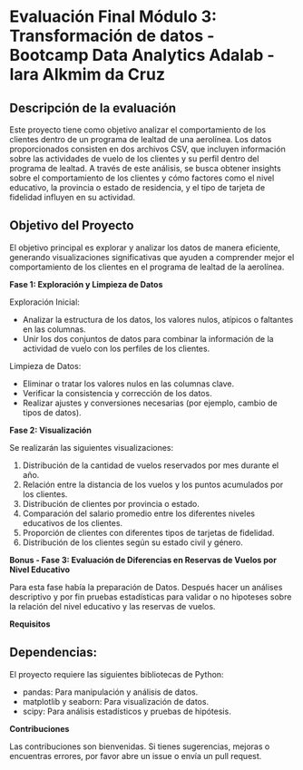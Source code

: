 # Evaluación Final Módulo 3: Transformación de datos - Bootcamp Data Analytics Adalab - Iara Alkmim da Cruz


## Descripción de la evaluación
Este proyecto tiene como objetivo analizar el comportamiento de los clientes dentro de un programa de lealtad de una aerolínea. Los datos proporcionados consisten en dos archivos CSV, que incluyen información sobre las actividades de vuelo de los clientes y su perfil dentro del programa de lealtad. A través de este análisis, se busca obtener insights sobre el comportamiento de los clientes y cómo factores como el nivel educativo, la provincia o estado de residencia, y el tipo de tarjeta de fidelidad influyen en su actividad.


## Objetivo del Proyecto

El objetivo principal es explorar y analizar los datos de manera eficiente, generando visualizaciones significativas que ayuden a comprender mejor el comportamiento de los clientes en el programa de lealtad de la aerolínea.

**Fase 1: Exploración y Limpieza de Datos**

Exploración Inicial:

* Analizar la estructura de los datos, los valores nulos, atípicos o faltantes en las columnas.
* Unir los dos conjuntos de datos para combinar la información de la actividad de vuelo con los perfiles de los clientes.

Limpieza de Datos:

* Eliminar o tratar los valores nulos en las columnas clave.
* Verificar la consistencia y corrección de los datos.
* Realizar ajustes y conversiones necesarias (por ejemplo, cambio de tipos de datos).

**Fase 2: Visualización**

Se realizarán las siguientes visualizaciones:

1) Distribución de la cantidad de vuelos reservados por mes durante el año.
2) Relación entre la distancia de los vuelos y los puntos acumulados por los clientes.
3) Distribución de clientes por provincia o estado.
4) Comparación del salario promedio entre los diferentes niveles educativos de los clientes.
5) Proporción de clientes con diferentes tipos de tarjetas de fidelidad.
6) Distribución de los clientes según su estado civil y género.

**Bonus - Fase 3: Evaluación de Diferencias en Reservas de Vuelos por Nivel Educativo**

Para esta fase había la preparación de Datos. Después hacer un análises descriptivo y por fin pruebas estadísticas para validar o no hipoteses sobre la relación del nivel educativo y las reservas de vuelos. 

**Requisitos**

## Dependencias:

El proyecto requiere las siguientes bibliotecas de Python:

* pandas: Para manipulación y análisis de datos.
* matplotlib y seaborn: Para visualización de datos.
* scipy: Para análisis estadísticos y pruebas de hipótesis.


**Contribuciones**

Las contribuciones son bienvenidas. Si tienes sugerencias, mejoras o encuentras errores, por favor abre un issue o envía un pull request.



